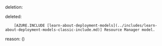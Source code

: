 deletion:

deleted:

		[AZURE.INCLUDE [learn-about-deployment-models](../includes/learn-about-deployment-models-classic-include.md)] Resource Manager model.

reason: ()

